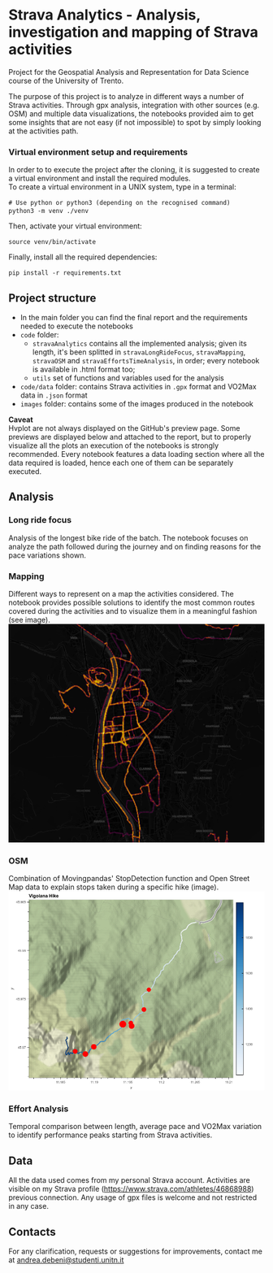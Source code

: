 # Strava Analytics - Analysis, investigation and mapping of Strava activities  
Project for the Geospatial Analysis and Representation for Data Science course of the University of Trento.  

The purpose of this project is to analyze in different ways a number of Strava activities. Through gpx analysis, integration with other sources (e.g. OSM) and multiple data visualizations, the notebooks provided aim to get some insights that are not easy (if not impossible) to spot by simply looking at the activities path.

### Virtual environment setup and requirements

In order to to execute the project after the cloning, it is suggested to create a virtual environment and install the required modules.  
To create a virtual environment in a UNIX system, type in a terminal:

```
# Use python or python3 (depending on the recognised command)
python3 -m venv ./venv
```

Then, activate your virtual environment:

```
source venv/bin/activate
```

Finally, install all the required dependencies:

```
pip install -r requirements.txt
```

## Project structure

* In the main folder you can find the final report and the requirements needed to execute the notebooks
* `code` folder:
    * `stravaAnalytics` contains all the implemented analysis; given its length, it's been splitted in `stravaLongRideFocus`, `stravaMapping`, `stravaOSM` and `stravaEffortsTimeAnalysis`, in order; every notebook is available in .html format too;
    * `utils` set of functions and variables used for the analysis
* `code/data` folder: contains Strava activities in `.gpx` format and VO2Max data in `.json` format
* `images` folder: contains some of the images produced in the notebook

**Caveat**  
Hvplot are not always displayed on the GitHub's preview page. Some previews are displayed below and attached to the report, but to properly visualize all the plots an execution of the notebooks is strongly recommended. Every notebook features a data loading section where all the data required is loaded, hence each one of them can be separately executed.

## Analysis

### Long ride focus

Analysis of the longest bike ride of the batch. The notebook focuses on analyze the path followed during the journey and on finding reasons for the pace variations shown.

### Mapping

Different ways to represent on a map the activities considered. The notebook provides possible solutions to identify the most common routes covered during the activities and  to visualize them in a meaningful fashion (see image).
![Activities heatmap](./images/heatmap.png "Activities heatmap")


### OSM

Combination of Movingpandas' StopDetection function and Open Street Map data to explain stops taken during a specific hike (image).
![Hike stop points](./images/stopPoints.png "Hike stop points")

### Effort Analysis

Temporal comparison between length, average pace and VO2Max variation to identify performance peaks starting from Strava activities.

## Data

All the data used comes from my personal Strava account. Activities are visible on my Strava profile (https://www.strava.com/athletes/46868988) previous connection. Any usage of gpx files is welcome and not restricted in any case.

## Contacts

For any clarification, requests or suggestions for improvements, contact me at andrea.debeni@studenti.unitn.it